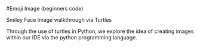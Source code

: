 #Emoji Image (beginners code)

Smiley Face Image walkthrough via Turtles


Through the use of turtles in Python, we explore the idea of creating images within our IDE via the python programming language.
